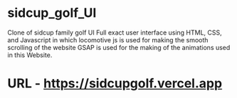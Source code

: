 # sidcup_golf_UI
 Clone of sidcup family golf UI
 Full exact user interface using HTML, CSS, and Javascript in which locomotive js is used for making the smooth scrolling of the website
 GSAP is used for the making of the animations used in this Website.
# URL - https://sidcupgolf.vercel.app
